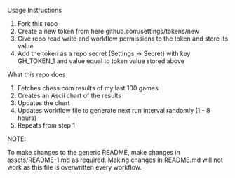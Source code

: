 Usage Instructions

1. Fork this repo
2. Create a new token from here github.com/settings/tokens/new
3. Give repo read write and workflow permissions to the token and store its value
4. Add the token as a repo secret (Settings -> Secret) with key GH_TOKEN_1 and value equal to token value stored above

What this repo does

1. Fetches chess.com results of my last 100 games
2. Creates an Ascii chart of the results
3. Updates the chart
4. Updates workflow file to generate next run interval randomly (1 - 8 hours)
5. Repeats from step 1

NOTE:

To make changes to the generic README, make changes in assets/README-1.md as required. Making changes in README.md will not work as this file is overwritten every workflow.
